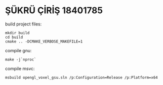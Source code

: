 # ŞÜKRÜ ÇİRİŞ 18401785

build project files:

```
mkdir build
cd build
cmake .. -DCMAKE_VERBOSE_MAKEFILE=1
```

compile gnu:

```
make -j`nproc`
```

compile msvc:

```
msbuild opengl_voxel_gsu.sln /p:Configuration=Release /p:Platform=x64
```
